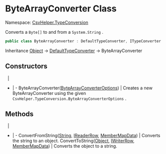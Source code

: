 # ByteArrayConverter Class

Namespace: [CsvHelper.TypeConversion](/api/CsvHelper.TypeConversion)

Converts a ``Byte[]`` to and from a ``System.String`` .

```cs
public class ByteArrayConverter : DefaultTypeConverter, ITypeConverter
```

Inheritance [Object](https://docs.microsoft.com/en-us/dotnet/api/system.object) -> [DefaultTypeConverter](/api/CsvHelper.TypeConversion/DefaultTypeConverter) -> ByteArrayConverter

## Constructors
&nbsp; | &nbsp;
- | -
ByteArrayConverter([ByteArrayConverterOptions](/api/CsvHelper.TypeConversion/ByteArrayConverterOptions)) | Creates a new ByteArrayConverter using the given ``CsvHelper.TypeConversion.ByteArrayConverterOptions`` .

## Methods
&nbsp; | &nbsp;
- | -
ConvertFromString([String](https://docs.microsoft.com/en-us/dotnet/api/system.string), [IReaderRow](/api/CsvHelper/IReaderRow), [MemberMapData](/api/CsvHelper.Configuration/MemberMapData)) | Converts the string to an object.
ConvertToString([Object](https://docs.microsoft.com/en-us/dotnet/api/system.object), [IWriterRow](/api/CsvHelper/IWriterRow), [MemberMapData](/api/CsvHelper.Configuration/MemberMapData)) | Converts the object to a string.

